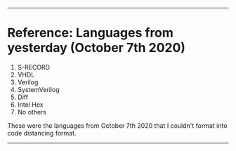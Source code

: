 
***

# Reference: Languages from yesterday (October 7th 2020)

1. S-RECORD
2. VHDL
3. Verilog
4. SystemVerilog
5. Diff
6. Intel Hex
7. No others

These were the languages from October 7th 2020 that I couldn't format into code distancing format.

***
